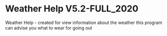 # Weather Help V5.2-FULL_2020
Weather Help - created for view information about the weather
this program can advise you what to wear for going out

~~~This is all voiced by a pleasant voice assistant Tosei~~~

